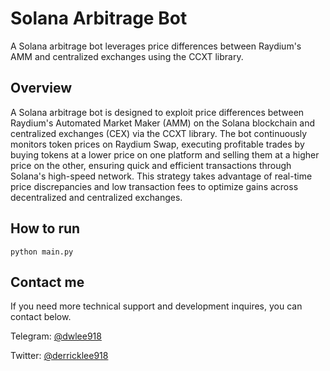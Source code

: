 # Solana Arbitrage Bot

A Solana arbitrage bot leverages price differences between Raydium's AMM and centralized exchanges using the CCXT library. 

## Overview

A Solana arbitrage bot is designed to exploit price differences between Raydium's Automated Market Maker (AMM) on the Solana blockchain and centralized exchanges (CEX) via the CCXT library. 
The bot continuously monitors token prices on Raydium Swap, executing profitable trades by buying tokens at a lower price on one platform and selling them at a higher price on the other, ensuring quick and efficient transactions through Solana's high-speed network. 
This strategy takes advantage of real-time price discrepancies and low transaction fees to optimize gains across decentralized and centralized exchanges.

## How to run
```
python main.py
```

## Contact me

If you need more technical support and development inquires, you can contact below.

Telegram: [@dwlee918](https://t.me/@dwlee918)

Twitter: [@derricklee918](https://x.com/derricklee918)
